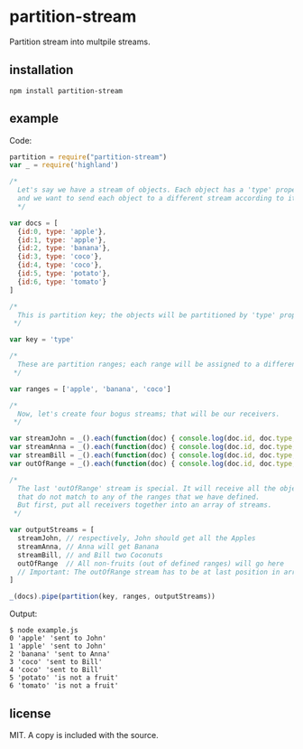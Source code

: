 # partition-stream

Partition stream into multpile streams.

## installation

```npm install partition-stream```

## example

Code:

```javascript
partition = require("partition-stream")
var _ = require('highland')

/*
  Let's say we have a stream of objects. Each object has a 'type' property,
  and we want to send each object to a different stream according to its type.
  */

var docs = [
  {id:0, type: 'apple'},
  {id:1, type: 'apple'},
  {id:2, type: 'banana'},
  {id:3, type: 'coco'},
  {id:4, type: 'coco'},
  {id:5, type: 'potato'},
  {id:6, type: 'tomato'}
]

/*
  This is partition key; the objects will be partitioned by 'type' property.
 */

var key = 'type'

/*
  These are partition ranges; each range will be assigned to a different stream.
 */

var ranges = ['apple', 'banana', 'coco']

/*
  Now, let's create four bogus streams; that will be our receivers.
 */

var streamJohn = _().each(function(doc) { console.log(doc.id, doc.type, 'sent to John') })
var streamAnna = _().each(function(doc) { console.log(doc.id, doc.type, 'sent to Anna') })
var streamBill = _().each(function(doc) { console.log(doc.id, doc.type, 'sent to Bill') })
var outOfRange = _().each(function(doc) { console.log(doc.id, doc.type, 'is not a fruit') })

/*
  The last 'outOfRange' stream is special. It will receive all the objects,
  that do not match to any of the ranges that we have defined.
  But first, put all receivers together into an array of streams.
 */

var outputStreams = [
  streamJohn, // respectively, John should get all the Apples
  streamAnna, // Anna will get Banana
  streamBill, // and Bill two Coconuts
  outOfRange  // All non-fruits (out of defined ranges) will go here
  // Important: The outOfRange stream has to be at last position in array
]

_(docs).pipe(partition(key, ranges, outputStreams))
```

Output:

```
$ node example.js
0 'apple' 'sent to John'
1 'apple' 'sent to John'
2 'banana' 'sent to Anna'
3 'coco' 'sent to Bill'
4 'coco' 'sent to Bill'
5 'potato' 'is not a fruit'
6 'tomato' 'is not a fruit'
```
## license

MIT. A copy is included with the source.
